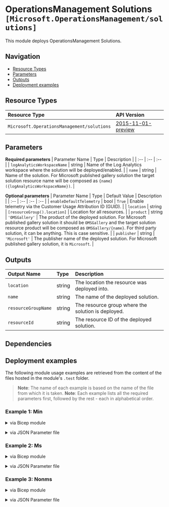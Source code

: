 # OperationsManagement Solutions `[Microsoft.OperationsManagement/solutions]`

This module deploys OperationsManagement Solutions.

## Navigation

- [Resource Types](#Resource-Types)
- [Parameters](#Parameters)
- [Outputs](#Outputs)
- [Deployment examples](#Deployment-examples)

## Resource Types

| Resource Type | API Version |
| :-- | :-- |
| `Microsoft.OperationsManagement/solutions` | [2015-11-01-preview](https://docs.microsoft.com/en-us/azure/templates/Microsoft.OperationsManagement/2015-11-01-preview/solutions) |

## Parameters

**Required parameters**
| Parameter Name | Type | Description |
| :-- | :-- | :-- |
| `logAnalyticsWorkspaceName` | string | Name of the Log Analytics workspace where the solution will be deployed/enabled. |
| `name` | string | Name of the solution. For Microsoft published gallery solution the target solution resource name will be composed as `{name}({logAnalyticsWorkspaceName})`. |

**Optional parameters**
| Parameter Name | Type | Default Value | Description |
| :-- | :-- | :-- | :-- |
| `enableDefaultTelemetry` | bool | `True` | Enable telemetry via the Customer Usage Attribution ID (GUID). |
| `location` | string | `[resourceGroup().location]` | Location for all resources. |
| `product` | string | `'OMSGallery'` | The product of the deployed solution. For Microsoft published gallery solution it should be `OMSGallery` and the target solution resource product will be composed as `OMSGallery/{name}`. For third party solution, it can be anything. This is case sensitive. |
| `publisher` | string | `'Microsoft'` | The publisher name of the deployed solution. For Microsoft published gallery solution, it is `Microsoft`. |


## Outputs

| Output Name | Type | Description |
| :-- | :-- | :-- |
| `location` | string | The location the resource was deployed into. |
| `name` | string | The name of the deployed solution. |
| `resourceGroupName` | string | The resource group where the solution is deployed. |
| `resourceId` | string | The resource ID of the deployed solution. |

## Dependencies

## Deployment examples

The following module usage examples are retrieved from the content of the files hosted in the module's `.test` folder.
   >**Note**: The name of each example is based on the name of the file from which it is taken.
   >**Note**: Each example lists all the required parameters first, followed by the rest - each in alphabetical order.

<h3>Example 1: Min</h3>

<details>

<summary>via Bicep module</summary>

```bicep
module solutions './Microsoft.OperationsManagement/solutions/deploy.bicep' = {
  name: '${uniqueString(deployment().name)}-solutions'
  params: {
    // Required parameters
    logAnalyticsWorkspaceName: 'adp-<<namePrefix>>-az-law-sol-001'
    name: 'Updates'
  }
}
```

</details>
<p>

<details>

<summary>via JSON Parameter file</summary>

```json
{
  "$schema": "https://schema.management.azure.com/schemas/2019-04-01/deploymentParameters.json#",
  "contentVersion": "1.0.0.0",
  "parameters": {
    // Required parameters
    "logAnalyticsWorkspaceName": {
      "value": "adp-<<namePrefix>>-az-law-sol-001"
    },
    "name": {
      "value": "Updates"
    }
  }
}
```

</details>
<p>

<h3>Example 2: Ms</h3>

<details>

<summary>via Bicep module</summary>

```bicep
module solutions './Microsoft.OperationsManagement/solutions/deploy.bicep' = {
  name: '${uniqueString(deployment().name)}-solutions'
  params: {
    // Required parameters
    logAnalyticsWorkspaceName: 'adp-<<namePrefix>>-az-law-sol-001'
    name: 'AzureAutomation'
    // Non-required parameters
    product: 'OMSGallery'
    publisher: 'Microsoft'
  }
}
```

</details>
<p>

<details>

<summary>via JSON Parameter file</summary>

```json
{
  "$schema": "https://schema.management.azure.com/schemas/2019-04-01/deploymentParameters.json#",
  "contentVersion": "1.0.0.0",
  "parameters": {
    // Required parameters
    "logAnalyticsWorkspaceName": {
      "value": "adp-<<namePrefix>>-az-law-sol-001"
    },
    "name": {
      "value": "AzureAutomation"
    },
    // Non-required parameters
    "product": {
      "value": "OMSGallery"
    },
    "publisher": {
      "value": "Microsoft"
    }
  }
}
```

</details>
<p>

<h3>Example 3: Nonms</h3>

<details>

<summary>via Bicep module</summary>

```bicep
module solutions './Microsoft.OperationsManagement/solutions/deploy.bicep' = {
  name: '${uniqueString(deployment().name)}-solutions'
  params: {
    // Required parameters
    logAnalyticsWorkspaceName: 'adp-<<namePrefix>>-az-law-sol-001'
    name: 'nonmsTestSolution'
    // Non-required parameters
    product: 'nonmsTestSolutionProduct'
    publisher: 'nonmsTestSolutionPublisher'
  }
}
```

</details>
<p>

<details>

<summary>via JSON Parameter file</summary>

```json
{
  "$schema": "https://schema.management.azure.com/schemas/2019-04-01/deploymentParameters.json#",
  "contentVersion": "1.0.0.0",
  "parameters": {
    // Required parameters
    "logAnalyticsWorkspaceName": {
      "value": "adp-<<namePrefix>>-az-law-sol-001"
    },
    "name": {
      "value": "nonmsTestSolution"
    },
    // Non-required parameters
    "product": {
      "value": "nonmsTestSolutionProduct"
    },
    "publisher": {
      "value": "nonmsTestSolutionPublisher"
    }
  }
}
```

</details>
<p>
